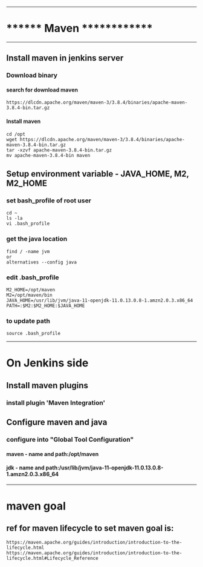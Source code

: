 ******************************
# ****** Maven ************
******************************
## Install maven in jenkins server
### Download binary
#### search for download maven
```
https://dlcdn.apache.org/maven/maven-3/3.8.4/binaries/apache-maven-3.8.4-bin.tar.gz
```
#### Install maven
```
cd /opt
wget https://dlcdn.apache.org/maven/maven-3/3.8.4/binaries/apache-maven-3.8.4-bin.tar.gz
tar -xzvf apache-maven-3.8.4-bin.tar.gz
mv apache-maven-3.8.4-bin maven
```
## Setup environment variable - JAVA_HOME, M2, M2_HOME
### set bash_profile of root user
```
cd ~
ls -la
vi .bash_profile
```
### get the java location
```
find / -name jvm
or
alternatives --config java
```
### edit .bash_profile
```
M2_HOME=/opt/maven
M2=/opt/maven/bin
JAVA_HOME=/usr/lib/jvm/java-11-openjdk-11.0.13.0.8-1.amzn2.0.3.x86_64
PATH=:$M2:$M2_HOME:$JAVA_HOME
```
### to update path
```
source .bash_profile
```
*********************************
# On Jenkins side

## Install maven plugins
### install plugin 'Maven Integration'

## Configure maven and java
### configure into "Global Tool Configuration"
#### maven - name and path:/opt/maven
#### jdk - name and path:/usr/lib/jvm/java-11-openjdk-11.0.13.0.8-1.amzn2.0.3.x86_64
*********************************
# maven goal
## ref for maven lifecycle to set maven goal is:
```
https://maven.apache.org/guides/introduction/introduction-to-the-lifecycle.html
https://maven.apache.org/guides/introduction/introduction-to-the-lifecycle.html#Lifecycle_Reference
```